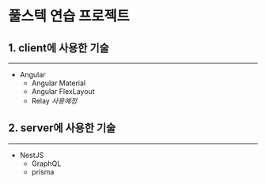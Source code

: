 # 풀스텍 연습 프로젝트
## 1. client에 사용한 기술
------------
- Angular
    - Angular Material
    - Angular FlexLayout
    - Relay *사용예정*
## 2. server에 사용한 기술
------------
- NestJS
    - GraphQL
    - prisma
